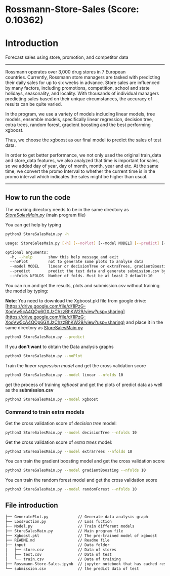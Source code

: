# **Rossmann-Store-Sales (Score: 0.10362)**

# Introduction

Forecast sales using store, promotion, and competitor data

---

Rossmann operates over 3,000 drug stores in 7 European countries. Currently, Rossmann store managers are tasked with predicting their daily sales for up to six weeks in advance. Store sales are influenced by many factors, including promotions, competition, school and state holidays, seasonality, and locality. With thousands of individual managers predicting sales based on their unique circumstances, the accuracy of results can be quite varied.

In the program, we use a variety of models including linear models, tree models, ensemble models, specifically linear regression, decision tree, extra trees, random forest, gradient boosting and the best performing xgboost.

Thus, we choose the xgboost as our final model to predict the sales of test data.

In order to get better performance, we not only used the original train_data and store_data features, we also analyzed that time is important for sales, so we added day of year, day of month, month, year and etc. At the same time, we convert the promo Interval to whether the current time is in the promo interval which indicates the sales might be higher than usual.

---

## How to run the code

The working directory needs to be in the same directory as *[StoreSalesMain.py](storesalesmain.py)*  (main program file)

You can get help by typing 

```bash
python3 StoreSalesMain.py -h

usage: StoreSalesMain.py [-h] [--noPlot] [--model MODEL] [--predict] [--nfolds NFOLDS]

optional arguments:
  -h, --help       show this help message and exit
  --noPlot         not to generate some plots to analyse data
  --model MODEL    linear or decisionTree or extraTrees, gradientBoosting or randomForest or xgboost
  --predict        predict the test data and generate submission.csv by generated xgboost model directly
  --nfolds NFOLDS  Number of folds. Must be at least 2 default:10
```

You can run and get the results, plots and submission.csv without training the model by typing:

**Note**: You need to download the Xgboost.pkl file from google drive: [https://drive.google.com/file/d/1lPzG-XooVw5cA4QOp6GXJzChzzBhKW29/view?usp=sharing](https://drive.google.com/file/d/1lPzG-XooVw5cA4QOp6GXJzChzzBhKW29/view?usp=sharing) and place it in the same directory as [StoreSalesMain.py](storesalesmain.py/)

```bash
python3 StoreSalesMain.py --predict
```

If you **don't want** to obtain the Data analysis graphs

```bash
python3 StoreSalesMain.py --noPlot
```

Train the *linear regression model* and get the cross validation score

```bash
python3 StoreSalesMain.py --model linear --nfolds 10 
```

get the process of training *xgboost* and get the plots of predict data as well as the **submission.csv**

```bash
python3 StoreSalesMain.py --model xgboost
```

### Command to train extra models

Get the cross validation score of *decision tree* model:

```bash
python3 StoreSalesMain.py --model decisionTree --nfolds 10 
```

Get the cross validation score of *extra trees* model:

```bash
python3 StoreSalesMain.py --model extraTrees --nfolds 10 
```

You can train the gradient boosting model and get the cross validation score

```bash
python3 StoreSalesMain.py --model gradientBoosting --nfolds 10 
```

You can train the random forest model and get the cross validation score

```bash
python3 StoreSalesMain.py --model randomForest --nfolds 10 
```

## File introduction

```bash
├── GeneratePlot.py             // Generate data analysis graph
├── LossFuction.py              // Loss fuction 
├── Model.py                    // Train different models
├── StoreSalesMain.py           // Main program file
├── Xgboost.pkl                 // The pre-trained model of xgboost
├── README.md                   // Readme file
├── input                       // Data folder
│   ├── store.csv               // Data of stores
│   ├── test.csv                // Data of test
│   └── train.csv               // Data of training
├── Rossmann-Store-Sales.ipynb  // jupyter notebook that has cached results
└── submission.csv              // the predict data of test

```